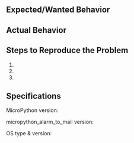## Expected/Wanted Behavior


## Actual Behavior


## Steps to Reproduce the Problem

  1.
  2.
  3.

## Specifications

MicroPython version: 

micropython_alarm_to_mail version:

OS type & version:
